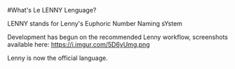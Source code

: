 #What's Le LENNY Lenguage?

LENNY stands for
Lenny's
Euphoric
Number
Naming
sYstem


Development has begun on the recommended Lenny workflow, screenshots available here:
https://i.imgur.com/5D6yUmg.png

Lenny is now the official language.
